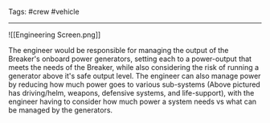 Tags:
#crew
#vehicle

---

![[Engineering Screen.png]]

The engineer would be responsible for managing the output of the Breaker's onboard power generators, setting each to a power-output that meets the needs of the Breaker, while also considering the risk of running a generator above it's safe output level. The engineer can also manage power by reducing how much power goes to various sub-systems (Above pictured has driving/helm, weapons, defensive systems, and life-support), with the engineer having to consider how much power a system needs vs what can be managed by the generators.